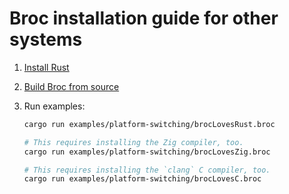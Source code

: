 # Broc installation guide for other systems

1. [Install Rust](https://rustup.rs/)

1. [Build Broc from source](../BUILDING_FROM_SOURCE.md)

1. Run examples:

    ```sh
    cargo run examples/platform-switching/brocLovesRust.broc

    # This requires installing the Zig compiler, too.
    cargo run examples/platform-switching/brocLovesZig.broc

    # This requires installing the `clang` C compiler, too.
    cargo run examples/platform-switching/brocLovesC.broc
    ```

